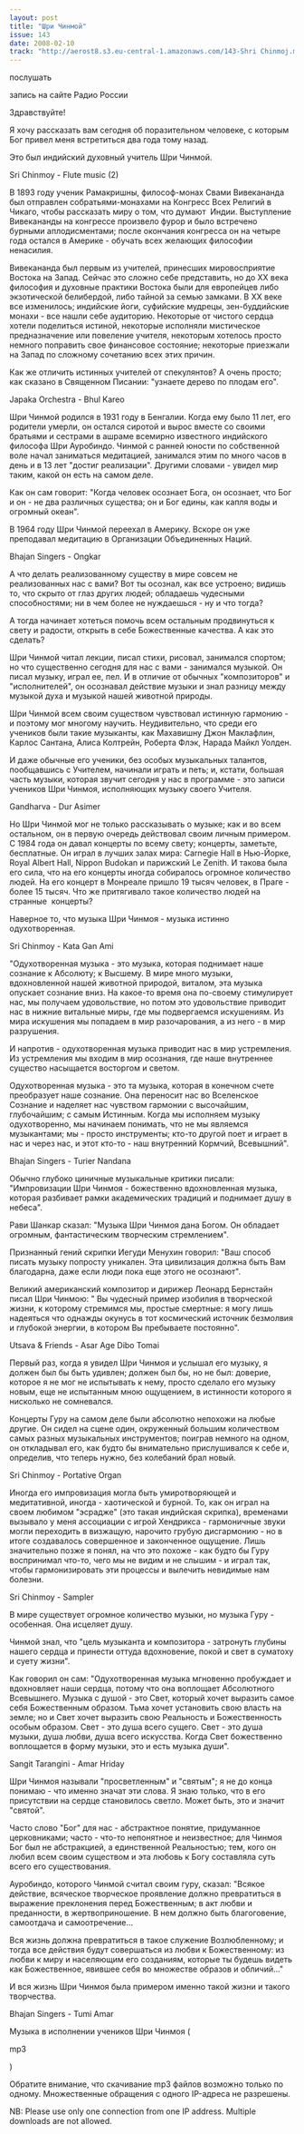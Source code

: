 ```yaml
---
layout: post
title: "Шри Чинмой"
issue: 143
date: 2008-02-10
track: "http://aerost8.s3.eu-central-1.amazonaws.com/143-Shri Chinmoj.mp3"
---
```


послушать

запись на сайте Радио России

Здравствуйте!

Я хочу рассказать вам сегодня об поразительном человеке, с которым Бог привел меня встретиться два года тому назад.

Это был индийский духовный учитель Шри Чинмой.

Sri Chinmoy - Flute music (2)

В 1893 году ученик Рамакришны, философ-монах Свами Вивекананда был отправлен собратьями-монахами на Конгресс Всех Религий в Чикаго, чтобы рассказать миру о том, что думают  Индии. Выступление Вивекананды на конгрессе произвело фурор и было встречено бурными аплодисментами; после окончания конгресса он на четыре года остался в Америке - обучать всех желающих философии ненасилия.

Вивекананда был первым из учителей, принесших мировосприятие Востока на Запад. Сейчас это сложно себе представить, но до XX века философия и духовные практики Востока были для европейцев либо экзотической белибердой, либо тайной за семью замками. В XX веке все изменилось; индийские йоги, суфийские мудрецы, зен-буддийские монахи - все нашли себе аудиторию. Некоторые от чистого сердца хотели поделиться истиной, некоторые исполняли мистическое предназначение или повеление учителя, некоторым хотелось просто немного поправить свое финансовое состояние; некоторые приезжали на Запад по сложному сочетанию всех этих причин.

Как же отличить истинных учителей от спекулянтов? А очень просто; как сказано в Священном Писании: "узнаете дерево по плодам его".

Japaka Orchestra - Bhul Kareo

Шри Чинмой родился в 1931 году в Бенгалии. Когда ему было 11 лет, его родители умерли, он остался сиротой и вырос вместе со своими братьями и сестрами в ашраме всемирно известного индийского философа Шри Ауробиндо. Чинмой с ранней юности по собственной воле начал заниматься медитацией, занимался этим по много часов в день и в 13 лет "достиг реализации". Другими словами - увидел мир таким, какой он есть на самом деле.

Как он сам говорит: "Когда человек осознает Бога, он осознает, что Бог и он - не два различных существа; он и Бог едины, как капля воды и огромный океан".

В 1964 году Шри Чинмой переехал в Америку. Вскоре он уже преподавал медитацию в Организации Объединенных Наций.

Bhajan Singers - Ongkar

А что делать реализованному существу в мире совсем не реализованных нас с вами? Вот ты осознал, как все устроено; видишь то, что скрыто от глаз других людей; обладаешь чудесными способностями; ни в чем более не нуждаешься - ну и что тогда?

А тогда начинает хотеться помочь всем остальным продвинуться к свету и радости, открыть в себе Божественные качества. А как это сделать?

Шри Чинмой читал лекции, писал стихи, рисовал, занимался спортом; но что существенно сегодня для нас с вами - занимался музыкой. Он писал музыку, играл ее, пел. И в отличие от обычных "композиторов" и "исполнителей", он осознавал действие музыки и знал разницу между музыкой духа и музыкой нашей животной природы.

Шри Чинмой всем своим существом чувствовал истинную гармонию - и поэтому мог многому научить. Неудивительно, что среди его учеников были такие музыканты, как Махавишну Джон Маклафлин, Карлос Сантана, Алиса Колтрейн, Роберта Флэк, Нарада Майкл Уолден.

И даже обычные его ученики, без особых музыкальных талантов, пообщавшись с Учителем, начинали играть и петь; и, кстати, большая часть музыки, которая звучит сегодня у нас в программе - это записи учеников Шри Чинмоя, исполняющих музыку своего Учителя.

Gandharva - Dur Asimer

Но Шри Чинмой мог не только рассказывать о музыке; как и во всем остальном, он в первую очередь действовал своим личным примером. С 1984 года он давал концерты по всему свету; концерты, заметьте, бесплатные. Он играл в лучших залах мира: Carnegie Hall в Нью-Йорке, Royal Albert Hall, Nippon Budokan и парижский Le Zenith. И такова была его сила, что на его концерты иногда собиралось огромное количество людей. На его концерт в Монреале пришло 19 тысяч человек, в Праге - более 15 тысяч. Что же притягивало такое количество людей на странные  концерты?

Наверное то, что музыка Шри Чинмоя - музыка истинно одухотворенная.

Sri Chinmoy - Kata Gan Ami

"Одухотворенная музыка - это музыка, которая поднимает наше сознание к Абсолюту; к Высшему. В мире много музыки, вдохновленной нашей животной природой, виталом, эта музыка опускает сознание вниз. На какое-то время она по-своему стимулирует нас, мы получаем удовольствие, но потом это удовольствие приводит нас в нижние витальные миры, где мы подвергаемся искушениям. Из мира искушения мы попадаем в мир разочарования, а из него - в мир разрушения.

И напротив - одухотворенная музыка приводит нас в мир устремления. Из устремления мы входим в мир осознания, где наше внутреннее существо насыщается восторгом и светом.

Одухотворенная музыка - это та музыка, которая в конечном счете преобразует наше сознание. Она переносит нас во Вселенское Сознание и наделяет нас чувством гармонии с высочайшим, глубочайшим; с самым Истинным. Когда мы исполняем музыку одухотворенно, мы начинаем понимать, что не мы являемся музыкантами; мы - просто инструменты; кто-то другой поет и играет в нас и через нас, и этот кто-то - наш внутренний Кормчий, Всевышний".

Bhajan Singers - Turier Nandana

Обычно глубоко циничные музыкальные критики писали: "Импровизации Шри Чинмоя - божественно вдохновленная музыка, которая разбивает рамки академических традиций и поднимает душу в небеса".

Рави Шанкар сказал: "Музыка Шри Чинмоя дана Богом. Он обладает огромным, фантастическим творческим стремлением".

Признанный гений скрипки Иегуди Менухин говорил: "Ваш способ писать музыку попросту уникален. Эта цивилизация должна быть Вам благодарна, даже если люди пока еще этого не осознают".

Великий американский композитор и дирижер Леонард Бернстайн писал Шри Чинмою: " Вы чудесный пример изобилия в творческой жизни, к которому стремимся мы, простые смертные: я могу лишь надеяться что однажды окунусь в тот космический источник безмолвия и глубокой энергии, в котором Вы пребываете постоянно".

Utsava & Friends - Asar Age Dibo Tomai

Первый раз, когда я увидел Шри Чинмоя и услышал его музыку, я должен был бы быть удивлен; должен был бы, но не был: доверие, которое я не мог не испытывать к нему, просто сделало его музыку новым, еще не испытанным мною ощущением, в истинности которого я нисколько не сомневался.

Концерты Гуру на самом деле были абсолютно непохожи на любые другие. Он сидел на сцене один, окруженный большим количеством самых разных музыкальных инструментов; поиграв немного на одном, он откладывал его, как будто бы внимательно прислушивался к себе и, определив, что теперь нужно, без колебаний брал новый.

Sri Chinmoy - Portative Organ

Иногда его импровизация могла быть умиротворяющей и медитативной, иногда - хаотической и бурной. То, как он играл на своем любимом "эсрадже" (это такая индийская скрипка), временами вызывало у меня ассоциации с игрой Хендрикса - гармоничные звуки могли переходить в визжащую, нарочито грубую дисгармонию - но в итоге создавалось совершенное и законченное ощущение. Лишь значительно позже я понял, на что это похоже - как будто бы Гуру воспринимал что-то, чего мы не видим и не слышим - и играл так, чтобы гармонизировать эти процессы и вылечить невидимые нам болезни.

Sri Chinmoy - Sampler

В мире существует огромное количество музыки, но музыка Гуру - особенная. Она исцеляет душу.

Чинмой знал, что "цель музыканта и композитора - затронуть глубины нашего сердца и принести оттуда вдохновение, покой и свет в суматоху и суету жизни".

Как говорил он сам: "Одухотворенная музыка мгновенно пробуждает и вдохновляет наши сердца, потому что она воплощает Абсолютного Всевышнего. Музыка с душой - это Свет, который хочет выразить самое себя Божественным образом. Тьма хочет установить свою власть на земле; но и Свет хочет выразить свою Реальность и Божественность особым образом. Свет - это душа всего сущего. Свет - это душа музыки, душа любви, душа всего искусства. Когда Свет божественно воплощается в форму музыки, это и есть музыка души".

Sangit Tarangini - Amar Hriday

Шри Чинмоя называли "просветленным" и "святым"; я не до конца понимаю - что именно значат эти слова. Я знаю только, что в его присутствии на сердце становилось светло. Может быть, это и значит "святой".

Часто слово "Бог" для нас - абстрактное понятие, придуманное церковниками; часто - что-то непонятное и неизвестное; для Чинмоя Бог был не абстракцией, а единственной Реальностью; тем, кого он любил всем своим существом и эта любовь к Богу составляла суть всего его существования.

Ауробиндо, которого Чинмой считал своим гуру, сказал: "Всякое действие, всяческое творческое проявление должно превратиться в выражение преклонения перед Божественным; в акт любви и преданности, в жертвоприношение. В нем должно быть благоговение, самоотдача и самоотречение...

Вся жизнь должна превратиться в такое служение Возлюбленному; и тогда все действия будут совершаться из любви к Божественному: из любви к миру и населяющим его созданиям, которые ты будешь видеть как Божественное, явившее себя во множестве образов и обличий..."

И вся жизнь Шри Чинмоя была примером именно такой жизни и такого творчества.

Bhajan Singers - Tumi Amar

Музыка в исполнении учеников Шри Чинмоя (

mp3

)

Обратите внимание, что скачивание mp3 файлов возможно только по одному. Множественные обращения с одного IP-адреса не разрешены.

NB: Please use only one connection from one IP address. Multiple downloads are not allowed.
